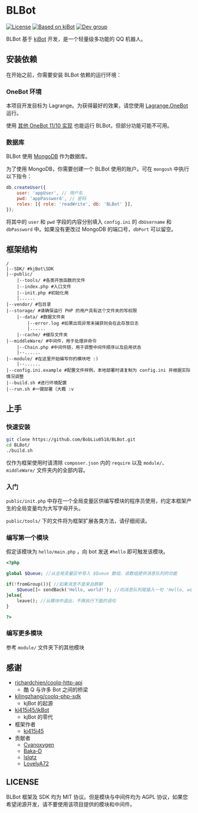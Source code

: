 # BLBot

[![License](https://img.shields.io/badge/License-MIT%20%26%20AGPL-red.svg)](LICENSE)
[![Based on kjBot](https://img.shields.io/badge/Based%20on-kjBot-brightgreen.svg)](https://github.com/kj415j45/kjBot)
[![Dev group](https://img.shields.io/badge/Dev%20group-789029454-blue.svg)](https://jq.qq.com/?_wv=1027&k=5FBe63r)

BLBot 基于 [kjBot](https://github.com/kj415j45/kjBot) 开发，是一个轻量级多功能的 QQ 机器人。

## 安装依赖

在开始之前，你需要安装 BLBot 依赖的运行环境：

### OneBot 环境

本项目开发目标为 Lagrange。为获得最好的效果，请您使用 [Lagrange.OneBot](https://github.com/KonataDev/Lagrange.Core) 运行。

使用 [其他 OneBot 11/10 实现](https://onebot.dev/ecosystem.html#onebot-11-10-cqhttp) 也能运行 BLBot，但部分功能可能不可用。

### 数据库

BLBot 使用 [MongoDB](https://www.mongodb.com/) 作为数据库。

为了使用 MongoDB，你需要创建一个 BLBot 使用的账户。可在 `mongosh` 中执行以下指令：

```javascript
db.createUser({
    user: 'appUser', // 用户名
    pwd: 'appPassword', // 密码
    roles: [{ role: 'readWrite', db: 'BLBot' }],
});
```

将其中的 `user` 和 `pwd` 字段的内容分别填入 `config.ini` 的 `dbUsername` 和 `dbPassword` 中。如果没有更改过 MongoDB 的端口号，`dbPort` 可以留空。

## 框架结构

```
/
|--SDK/ #kjBot\SDK
|--public/
    |--tools/ #各类开放函数的文件
    |--index.php #入口文件
    |--init.php #初始化用
    |......
|--vendor/ #包目录
|--storage/ #请确保运行 PHP 的用户具有这个文件夹的写权限
    |--data/ #数据文件夹
        |--error.log #如果出现异常未捕获则会在此存放日志
        |......
    |--cache/ #缓存文件夹
|--middleWare/ #中间件，用于处理非命令
    |--Chain.php #中间件链，用于调整中间件顺序以及启用状态
    |--......
|--module/ #在这里开始编写你的模块吧 :)
    |--......
|--config.ini.example #配置文件样例，本地部署时请复制为 config.ini 并根据实际情况调整
|--build.sh #进行环境配置
|--run.sh #一键部署（大概 :v
```

## 上手

### 快速安装

```sh
git clone https://github.com/BobLiu0518/BLBot.git
cd BLBot/
./build.sh
```

仅作为框架使用时请清除 `composer.json` 内的 `require` 以及 `module/`、`middleWare/` 文件夹内的全部内容。

### 入门

`public/init.php` 中存在一个全局变量区供编写模块的程序员使用，约定本框架产生的全局变量均为大写字母开头。

`public/tools/` 下的文件将为框架扩展各类方法，请仔细阅读。

### 编写第一个模块

假定该模块为 `hello/main.php` ，向 bot 发送 `#hello` 即可触发该模块。

```php
<?php

global $Queue; //从全局变量区中导入 $Queue 数组，该数组提供消息队列的功能

if(!fromGroup()){ //如果消息不是来自群聊
    $Queue[]= sendBack('Hello, world!'); //向消息队列尾插入一句 'Hello, world!'，在哪收到就发到哪，此处只会在私聊中发送
}else{
    leave(); //从模块中退出，不再执行下面的语句
}

?>
```

### 编写更多模块

参考 `module/` 文件夹下的其他模块

## 感谢

-   [richardchien/coolq-http-api](https://github.com/richardchien/coolq-http-api)
    -   酷 Q 与许多 Bot 之间的桥梁
-   [kilingzhang/coolq-php-sdk](https://github.com/kilingzhang/coolq-php-sdk)
    -   kjBot 的起源
-   [kj415j45/jkBot](https://github.com/kj415j45/jkBot)
    -   kjBot 的零代
-   框架作者
    -   [kj415j45](https://github.com/kj415j45)
-   贡献者
    -   [Cyanoxygen](https://github.com/Cyanoxygen)
    -   [Baka-D](https://github.com/Baka-D)
    -   [lslqtz](https://github.com/lslqtz)
    -   [LovelyA72](https://github.com/LovelyA72)

## LICENSE

BLBot 框架及 SDK 均为 MIT 协议。但是模块与中间件均为 AGPL 协议，如果您希望闭源开发，请不要使用该项目提供的模块和中间件。
